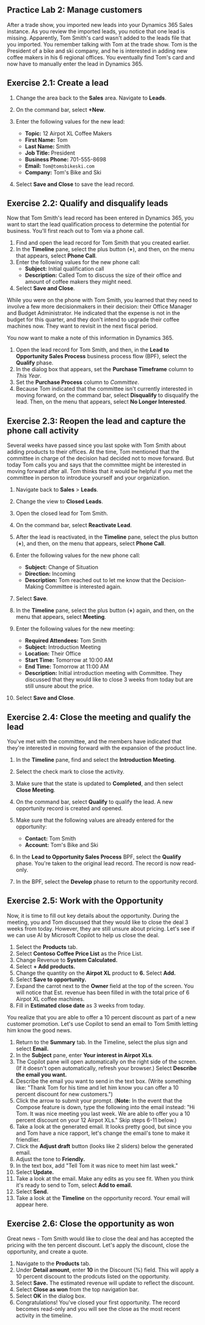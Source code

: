 ## Practice Lab 2: Manage customers

After a trade show, you imported new leads into your Dynamics 365 Sales instance. As you review the imported leads, you notice that one lead is missing. Apparently, Tom Smith's card wasn't added to the leads file that you imported. You remember talking with Tom at the trade show. Tom is the President of a bike and ski company, and he is interested in adding new coffee makers in his 6 regional offices. You eventually find Tom's card and now have to manually enter the lead in Dynamics 365.

## Exercise 2.1: Create a lead

1. Change the area back to the **Sales** area. Navigate to **Leads**.
2. On the command bar, select **+New**.

3. Enter the following values for the new lead:

    - **Topic:** 12 Airpot XL Coffee Makers
    - **First Name:** Tom
    - **Last Name:** Smith
    - **Job Title:** President
    - **Business Phone:** 701-555-8698
    - **Email:** `Tom@tomsbikeski.com`
    - **Company:** Tom's Bike and Ski

4. Select **Save and Close** to save the lead record.

## Exercise 2.2: Qualify and disqualify leads

Now that Tom Smith's lead record has been entered in Dynamics 365, you want to start the lead qualification process to determine the potential for business. You'll first reach out to Tom via a phone call.

1. Find and open the lead record for Tom Smith that you created earlier.
2. In the **Timeline** pane, select the plus button (**+**), and then, on the menu that appears, select **Phone Call**.
3. Enter the following values for the new phone call:
    - **Subject:** Initial qualification call
    - **Description:** Called Tom to discuss the size of their office and amount of coffee makers they might need.
4. Select **Save and Close**.

While you were on the phone with Tom Smith, you learned that they need to involve a few more decisionmakers in their decision: their Office Manager and Budget Administrator. He indicated that the expense is not in the budget for this quarter, and they don't intend to upgrade their coffee machines now. They want to revisit in the next fiscal period.

You now want to make a note of this information in Dynamics 365.

1. Open the lead record for Tom Smith, and then, in the **Lead to Opportunity Sales Process** business process flow (BPF), select the **Qualify** phase.
2. In the dialog box that appears, set the **Purchase Timeframe** column to *This Year*.
3. Set the **Purchase Process** column to *Committee*.
4. Because Tom indicated that the committee isn't currently interested in moving forward, on the command bar, select **Disqualify** to disqualify the lead. Then, on the menu that appears, select **No Longer Interested**.

## Exercise 2.3: Reopen the lead and capture the phone call activity

Several weeks have passed since you last spoke with Tom Smith about adding products to their offices. At the time, Tom mentioned that the committee in charge of the decision had decided not to move forward. But today Tom calls you and says that the committee might be interested in moving forward after all. Tom thinks that it would be helpful if you met the committee in person to introduce yourself and your organization.

1. Navigate back to **Sales** > **Leads**.
2. Change the view to **Closed Leads**.
3. Open the closed lead for Tom Smith.
4. On the command bar, select **Reactivate Lead**.
5. After the lead is reactivated, in the **Timeline** pane, select the plus button (**+**), and then, on the menu that appears, select **Phone Call**.
6. Enter the following values for the new phone call:

    - **Subject:** Change of Situation
    - **Direction:** Incoming
    - **Description:** Tom reached out to let me know that the Decision-Making Committee is interested again. 

7. Select **Save**.

8. In the **Timeline** pane, select the plus button (**+**) again, and then, on the menu that appears, select **Meeting**.

9. Enter the following values for the new meeting:

    - **Required Attendees:** Tom Smith
    - **Subject:** Introduction Meeting
    - **Location:** Their Office
    - **Start Time:** Tomorrow at 10:00 AM
    - **End Time:** Tomorrow at 11:00 AM
    - **Description:** Initial introduction meeting with Committee. They discussed that they would like to close 3 weeks from today but are still unsure about the price.

10. Select **Save and Close**.
   
## Exercise 2.4: Close the meeting and qualify the lead

You've met with the committee, and the members have indicated that they're interested in moving forward with the expansion of the product line.

1. In the **Timeline** pane, find and select the **Introduction Meeting**.
2. Select the check mark to close the activity.
3. Make sure that the state is updated to **Completed**, and then select **Close Meeting**.
4. On the command bar, select **Qualify** to qualify the lead. A new opportunity record is created and opened.
5. Make sure that the following values are already entered for the opportunity:

    - **Contact:** Tom Smith
    - **Account:** Tom's Bike and Ski

6. In the **Lead to Opportunity Sales Process** BPF, select the **Qualify** phase. You're taken to the original lead record. The record is now read-only.

8. In the BPF, select the **Develop** phase to return to the opportunity record.

## Exercise 2.5: Work with the Opportunity

Now, it is time to fill out key details about the opportunity. During the meeting, you and Tom discussed that they would like to close the deal 3 weeks from today. However, they are still unsure about pricing. Let's see if we can use AI by Microsoft Copilot to help us close the deal.

1. Select the **Products** tab.
2. Select **Contoso Coffee Price List** as the Price List.
3. Change Revenue to **System Calculated.**
4. Select **+ Add products.**
5. Change the quantity on the **Airpot XL** product to **6.** Select **Add.**
6. Select **Save to opportunity.**
7. Expand the carrot next to the **Owner** field at the top of the screen. You will notice that Est. revenue has been filled in with the total price of 6 Airpot XL coffee machines.
8. Fill in **Estimated close date** as 3 weeks from today.

You realize that you are able to offer a 10 percent discount as part of a new customer promotion. Let's use Copilot to send an email to Tom Smith letting him know the good news.

1. Return to the **Summary** tab. In the Timeline, select the plus sign and select **Email.**
2. In the **Subject** pane, enter **Your interest in Airpot XLs**.
3. The Copilot pane will open automatically on the right side of the screen. (If it doesn't open automatically, refresh your browser.) Select **Describe the email you want.**
4. Describe the email you want to send in the text box. (Write something like: "Thank Tom for his time and let him know you can offer a 10 percent discount for new customers.")
5. Click the arrow to submit your prompt. (**Note:** In the event that the Compose feature is down, type the following into the email instead: "Hi Tom. It was nice meeting you last week. We are able to offer you a 10 percent discount on your 12 Airpot XLs." Skip steps 6-11 below.)
6. Take a look at the generated email. It looks pretty good, but since you and Tom have a nice rapport, let's change the email's tone to make it friendlier.
7. Click the **Adjust draft** button (looks like 2 sliders) below the generated email.
8. Adjust the tone to **Friendly.**
9. In the text box, add "Tell Tom it was nice to meet him last week."
10. Select **Update.**
11. Take a look at the email. Make any edits as you see fit. When you think it's ready to send to Tom, select **Add to email.**
12. Select **Send.**
13. Take a look at the **Timeline** on the opportunity record. Your email will appear here.

## Exercise 2.6: Close the opportunity as won

Great news - Tom Smith would like to close the deal and has accepted the pricing with the ten percent discount. Let's apply the discount, close the opportunity, and create a quote.

1. Navigate to the **Products** tab.
2. Under **Detail amount**, enter **10** in the Discount (%) field. This will apply a 10 percent discount to the prodcuts listed on the opportunity.
3. Select **Save.** The estimated revenue will update to reflect the discount.
4. Select **Close as won** from the top navigation bar.
5. Select **OK** in the dialog box.
6. Congratulations! You've closed your first opportunity. The record becomes read-only and you will see the close as the most recent activity in the timeline.



